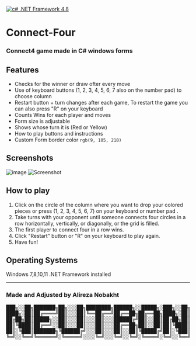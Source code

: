 [![c# .NET Framework 4.8](https://img.shields.io/badge/C%23%20.NET%20Framework-4.8-brightgreen)](https://dotnet.microsoft.com/en-us/download/dotnet-framework/net48)
# Connect-Four
### Connect4 game made in C# windows forms 

## Features
- Checks for the winner or draw ofter every move
- Use of keyboard buttons (1, 2, 3, 4, 5, 6, 7 also on the number pad) to choose column
- Restart button + turn changes after each game, To restart the game you can also press "R" on your keyboard
- Counts Wins for each player and moves
- Form size is adjustable
- Shows whose turn it is (Red or Yellow)
- How to play buttons and instructions
- Custom Form border color `rgb(9, 105, 218)`

## Screenshots
![image](https://user-images.githubusercontent.com/96955087/235647334-9ff2a685-1b5d-47c7-b41c-04dd9c742ecf.png)
![Screenshot](https://user-images.githubusercontent.com/96955087/236015349-45089d70-4b1b-4ec6-9795-707e4f90d2ab.png)

## How to play
1. Click on the circle of the column where you want to drop your colored pieces or press (1, 2, 3, 4, 5, 6, 7) on your keyboard or number pad .
2. Take turns with your opponent until someone connects four circles in a row horizontally, vertically, or diagonally, or the grid is filled.
3. The first player to connect four in a row wins.
4. Click "Restart" button or "R" on your keyboard to play again.
5. Have fun!

## Operating Systems
Windows 7,8,10,11 .NET Framework installed

---
### Made and Adjusted by Alireza Nobakht 
<pre>
███╗░░██╗███████╗██╗░░░██╗████████╗██████╗░░█████╗░███╗░░██╗
████╗░██║██╔════╝██║░░░██║╚══██╔══╝██╔══██╗██╔══██╗████╗░██║
██╔██╗██║█████╗░░██║░░░██║░░░██║░░░██████╔╝██║░░██║██╔██╗██║
██║╚████║██╔══╝░░██║░░░██║░░░██║░░░██╔══██╗██║░░██║██║╚████║
██║░╚███║███████╗╚██████╔╝░░░██║░░░██║░░██║╚█████╔╝██║░╚███║
╚═╝░░╚══╝╚══════╝░╚═════╝░░░░╚═╝░░░╚═╝░░╚═╝░╚════╝░╚═╝░░╚══╝
</pre>
